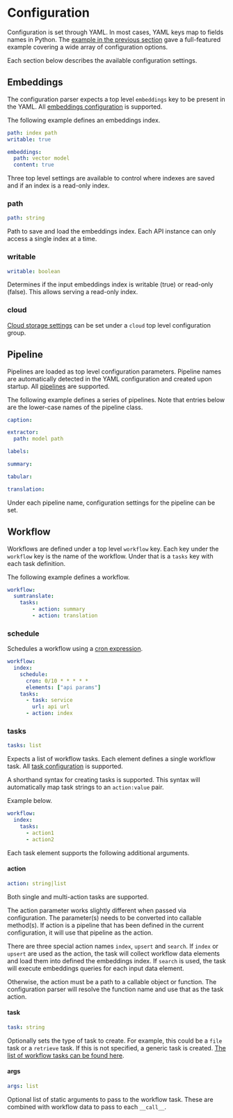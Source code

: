 # Configuration

Configuration is set through YAML. In most cases, YAML keys map to fields names in Python. The [example in the previous section](../) gave a full-featured example covering a wide array of configuration options.

Each section below describes the available configuration settings.

## Embeddings

The configuration parser expects a top level `embeddings` key to be present in the YAML. All [embeddings configuration](../../embeddings/configuration) is supported.

The following example defines an embeddings index.

```yaml
path: index path
writable: true

embeddings:
  path: vector model
  content: true
```

Three top level settings are available to control where indexes are saved and if an index is a read-only index.

### path
```yaml
path: string
```

Path to save and load the embeddings index. Each API instance can only access a single index at a time.

### writable
```yaml
writable: boolean
```

Determines if the input embeddings index is writable (true) or read-only (false). This allows serving a read-only index.

### cloud
[Cloud storage settings](../../embeddings/configuration#cloud) can be set under a `cloud` top level configuration group.

## Pipeline

Pipelines are loaded as top level configuration parameters. Pipeline names are automatically detected in the YAML configuration and created upon startup. All [pipelines](../../pipeline) are supported.

The following example defines a series of pipelines. Note that entries below are the lower-case names of the pipeline class.

```yaml
caption:

extractor:
  path: model path

labels:

summary:

tabular:

translation:
```

Under each pipeline name, configuration settings for the pipeline can be set.

## Workflow

Workflows are defined under a top level `workflow` key. Each key under the `workflow` key is the name of the workflow. Under that is a `tasks` key with each task definition.

The following example defines a workflow.

```yaml
workflow:
  sumtranslate:
    tasks:
        - action: summary
        - action: translation
```

### schedule

Schedules a workflow using a [cron expression](../../workflow/schedule).

```yaml
workflow:
  index:
    schedule:
      cron: 0/10 * * * * *
      elements: ["api params"] 
    tasks:
      - task: service
        url: api url
      - action: index
```

### tasks
```yaml
tasks: list
```

Expects a list of workflow tasks. Each element defines a single workflow task. All [task configuration](../../workflow/task) is supported.

A shorthand syntax for creating tasks is supported. This syntax will automatically map task strings to an `action:value` pair.

Example below.

```yaml
workflow:
  index:
    tasks:
      - action1
      - action2
```

Each task element supports the following additional arguments.

#### action
```yaml
action: string|list
```

Both single and multi-action tasks are supported.

The action parameter works slightly different when passed via configuration. The parameter(s) needs to be converted into callable method(s). If action is a pipeline that has been defined in the current configuration, it will use that pipeline as the action.

There are three special action names `index`, `upsert` and `search`. If `index` or `upsert` are used as the action, the task will collect workflow data elements and load them into defined the embeddings index. If `search` is used, the task will execute embeddings queries for each input data element.

Otherwise, the action must be a path to a callable object or function. The configuration parser will resolve the function name and use that as the task action.

#### task
```yaml
task: string
```

Optionally sets the type of task to create. For example, this could be a `file` task or a `retrieve` task. If this is not specified, a generic task is created. [The list of workflow tasks can be found here](../../workflow).

#### args
```yaml
args: list
```

Optional list of static arguments to pass to the workflow task. These are combined with workflow data to pass to each `__call__`.
